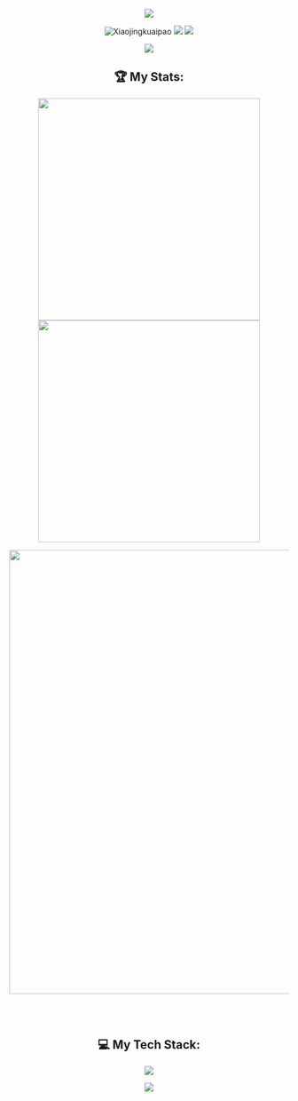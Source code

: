 <!-- https://github.com/kyechan99/capsule-render -->
<p align="center">
<img src="https://capsule-render.vercel.app/api?type=waving&color=timeGradient&height=300&&section=header&text=HI%20THERE!&fontSize=90&fontAlign=50&fontAlignY=30&desc=I'm%20Zhijing%20Xin!%20Undergraduate%20of%20Chongqing%20University！&descAlign=50&descSize=30&descAlignY=60&animation=twinkling">
</p>
<p align="center">
 <img src="https://komarev.com/ghpvc/?username=Xiaojingkuaipao&label=Profile%20views&color=0e75b6&style=flat" alt="Xiaojingkuaipao" /> 
 <a href="https://github.com/Xiaojingkuaipao"><img src="https://img.shields.io/badge/GitHub-Xiaojingkuaipao-blue?logo=github" /></a>
 <a href="https://space.bilibili.com/518012715"><img src="https://img.shields.io/badge/哔哩哔哩-小竞快跑-pink?logo=bilibili" /></a>
</p>
<!-- https://github.com/DenverCoder1/readme-typing-svg -->
<p align="center">
<img src="https://readme-typing-svg.demolab.com?font=Orbitron&size=25&pause=1000&center=true&vCenter=true&random=false&width=600&lines=Welcome+to+my+GitHub+profile+page!;I+am+super+obsessed+with+deep+learning!" />
</p>

<h2 align="center">🏆 My Stats:</h2>
<p align="center">
<!-- https://github.com/anuraghazra/github-readme-stats -->
<img align="center" width="400" src="https://github-readme-stats.vercel.app/api?username=Xiaojingkuaipao&theme=transparent&include_all_commits=true&show_icons=true&hide_border=true" />
<!-- https://github.com/DenverCoder1/github-readme-streak-stats -->
<img align="center" width="400" src="https://streak-stats.demolab.com?user=Xiaojingkuaipao&theme=transparent&date_format=%5BY.%5Dn.j&hide_border=true" />
<br/>
<!-- https://github.com/Ashutosh00710/github-readme-activity-graph -->
<p align='center'>
 <img width="800" src="https://github-readme-activity-graph.vercel.app/graph?username=Xiaojingkuaipao&theme=github-compact&hide_border=true&area=true">

</p>

 
<br/>
<!-- https://github.com/anuraghazra/github-readme-stats -->
<!-- https://github.com/anuraghazra/github-readme-stats -->
<br/>

<h2 align="center">💻 My Tech Stack:</h2>
<div align="center">
    <img src="https://skillicons.dev/icons?i=py,pytorch,sklearn,c,cpp,md,matlab,vue,ubuntu,perl,git&theme=dark" />
</div>
</p>
 
<!-- https://github.com/badges/shields -->

<!-- <a href="https://github.com/Xiaojingkuaipao"><img src="https://img.shields.io/badge/GitHub-Xiaojingkuaipao-blue?logo=github" /></a>
<a href="https://space.bilibili.com/51801271)"><img src="https://img.shields.io/badge/哔哩哔哩-小竞快跑-pink?logo=bilibili" /></a> -->
<!-- <img src="https://img.shields.io/badge/QQ-2951256653-green?logo=tencentqq" /> -->
<!-- https://github.com/antonkomarev/github-profile-views-counter -->
<!-- <img src="https://komarev.com/ghpvc/?username=Xiaojingkuaipao&abbreviated=true&color=yellow" /> -->
<!-- </p> -->


 
<!-- https://github.com/kyechan99/capsule-render -->
<p align="center">
<img src="https://capsule-render.vercel.app/api?type=waving&color=timeGradient&height=300&&section=footer&text=THE%20END!&fontSize=90&fontAlign=50&fontAlignY=70&desc=Hope%20your%20program%20is%20bug-free!&descAlign=50&descSize=30&descAlignY=40&animation=twinkling">
</p>

